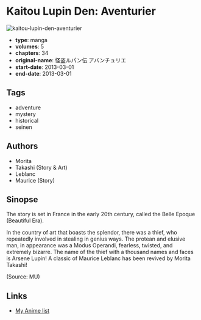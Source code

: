 # Kaitou Lupin Den: Aventurier

![kaitou-lupin-den-aventurier](https://cdn.myanimelist.net/images/manga/1/98641.jpg)

-   **type**: manga
-   **volumes**: 5
-   **chapters**: 34
-   **original-name**: 怪盗ルパン伝 アバンチュリエ
-   **start-date**: 2013-03-01
-   **end-date**: 2013-03-01

## Tags

-   adventure
-   mystery
-   historical
-   seinen

## Authors

-   Morita
-   Takashi (Story & Art)
-   Leblanc
-   Maurice (Story)

## Sinopse

The story is set in France in the early 20th century, called the Belle Epoque (Beautiful Era).

In the country of art that boasts the splendor, there was a thief, who repeatedly involved in stealing in genius ways. The protean and elusive man, in appearance was a Modus Operandi, fearless, twisted, and extremely bizarre. The name of the thief with a thousand names and faces is Arsene Lupin! A classic of Maurice Leblanc has been revived by Morita Takashi!

(Source: MU)

## Links

-   [My Anime list](https://myanimelist.net/manga/56765/Kaitou_Lupin_Den__Aventurier)
